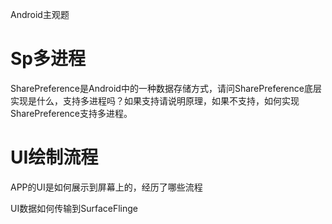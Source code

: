Android主观题

# Sp多进程

SharePreference是Android中的一种数据存储方式，请问SharePreference底层实现是什么，支持多进程吗？如果支持请说明原理，如果不支持，如何实现SharePreference支持多进程。

# UI绘制流程

APP的UI是如何展示到屏幕上的，经历了哪些流程

UI数据如何传输到SurfaceFlinge